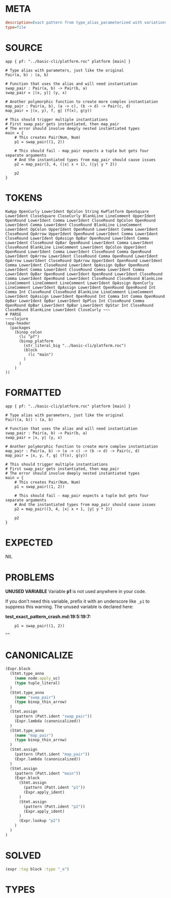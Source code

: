 # META
~~~ini
description=Exact pattern from type_alias_parameterized with variations
type=file
~~~
# SOURCE
~~~roc
app { pf: "../basic-cli/platform.roc" platform [main] }

# Type alias with parameters, just like the original
Pair(a, b) : (a, b)

# Function that uses the alias and will need instantiation
swap_pair : Pair(a, b) -> Pair(b, a)
swap_pair = |(x, y)| (y, x)

# Another polymorphic function to create more complex instantiation
map_pair : Pair(a, b), (a -> c), (b -> d) -> Pair(c, d)
map_pair = |(x, y), f, g| (f(x), g(y))

# This should trigger multiple instantiations
# First swap_pair gets instantiated, then map_pair
# The error should involve deeply nested instantiated types
main = {
    # This creates Pair(Num, Num)
    p1 = swap_pair((1, 2))

    # This should fail - map_pair expects a tuple but gets four separate arguments
    # And the instantiated types from map_pair should cause issues
    p2 = map_pair(3, 4, (|x| x + 1), (|y| y * 2))

    p2
}
~~~
# TOKENS
~~~text
KwApp OpenCurly LowerIdent OpColon String KwPlatform OpenSquare LowerIdent CloseSquare CloseCurly BlankLine LineComment UpperIdent OpenRound LowerIdent Comma LowerIdent CloseRound OpColon OpenRound LowerIdent Comma LowerIdent CloseRound BlankLine LineComment LowerIdent OpColon UpperIdent OpenRound LowerIdent Comma LowerIdent CloseRound OpArrow UpperIdent OpenRound LowerIdent Comma LowerIdent CloseRound LowerIdent OpAssign OpBar OpenRound LowerIdent Comma LowerIdent CloseRound OpBar OpenRound LowerIdent Comma LowerIdent CloseRound BlankLine LineComment LowerIdent OpColon UpperIdent OpenRound LowerIdent Comma LowerIdent CloseRound Comma OpenRound LowerIdent OpArrow LowerIdent CloseRound Comma OpenRound LowerIdent OpArrow LowerIdent CloseRound OpArrow UpperIdent OpenRound LowerIdent Comma LowerIdent CloseRound LowerIdent OpAssign OpBar OpenRound LowerIdent Comma LowerIdent CloseRound Comma LowerIdent Comma LowerIdent OpBar OpenRound LowerIdent OpenRound LowerIdent CloseRound Comma LowerIdent OpenRound LowerIdent CloseRound CloseRound BlankLine LineComment LineComment LineComment LowerIdent OpAssign OpenCurly LineComment LowerIdent OpAssign LowerIdent OpenRound OpenRound Int Comma Int CloseRound CloseRound BlankLine LineComment LineComment LowerIdent OpAssign LowerIdent OpenRound Int Comma Int Comma OpenRound OpBar LowerIdent OpBar LowerIdent OpPlus Int CloseRound Comma OpenRound OpBar LowerIdent OpBar LowerIdent OpStar Int CloseRound CloseRound BlankLine LowerIdent CloseCurly ~~~
# PARSE
~~~clojure
(app-header
  (packages
    (binop_colon
      (lc "pf")
      (binop_platform
        (str_literal_big "../basic-cli/platform.roc")
        (block
          (lc "main")
        )
      )
    )
))
~~~
# FORMATTED
~~~roc
app { pf: "../basic-cli/platform.roc" platform [main] }

# Type alias with parameters, just like the original
Pair((a, b)) : (a, b)

# Function that uses the alias and will need instantiation
swap_pair : Pair(a, b) -> Pair(b, a)
swap_pair = |x, y| (y, x)

# Another polymorphic function to create more complex instantiation
map_pair : Pair(a, b) -> (a -> c) -> (b -> d) -> Pair(c, d)
map_pair = |x, y, f, g| (f(x), g(y))

# This should trigger multiple instantiations
# First swap_pair gets instantiated, then map_pair
# The error should involve deeply nested instantiated types
main = {
	# This creates Pair(Num, Num)
	p1 = swap_pair((1, 2))

	# This should fail - map_pair expects a tuple but gets four separate arguments
	# And the instantiated types from map_pair should cause issues
	p2 = map_pair((3, 4, |x| x + 1, |y| y * 2))

	p2
}
~~~
# EXPECTED
NIL
# PROBLEMS
**UNUSED VARIABLE**
Variable **p1** is not used anywhere in your code.

If you don't need this variable, prefix it with an underscore like `_p1` to suppress this warning.
The unused variable is declared here:

**test_exact_pattern_crash.md:19:5:19:7:**
```roc
    p1 = swap_pair((1, 2))
```
    ^^


# CANONICALIZE
~~~clojure
(Expr.block
  (Stmt.type_anno
    (name node:apply_uc)
    (type tuple_literal)
  )
  (Stmt.type_anno
    (name "swap_pair")
    (type binop_thin_arrow)
  )
  (Stmt.assign
    (pattern (Patt.ident "swap_pair"))
    (Expr.lambda (canonicalized))
  )
  (Stmt.type_anno
    (name "map_pair")
    (type binop_thin_arrow)
  )
  (Stmt.assign
    (pattern (Patt.ident "map_pair"))
    (Expr.lambda (canonicalized))
  )
  (Stmt.assign
    (pattern (Patt.ident "main"))
    (Expr.block
      (Stmt.assign
        (pattern (Patt.ident "p1"))
        (Expr.apply_ident)
      )
      (Stmt.assign
        (pattern (Patt.ident "p2"))
        (Expr.apply_ident)
      )
      (Expr.lookup "p2")
    )
  )
)
~~~
# SOLVED
~~~clojure
(expr :tag block :type "_e")
~~~
# TYPES
~~~roc
~~~
